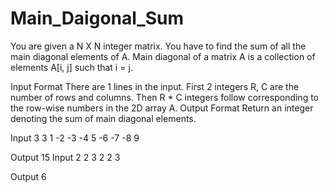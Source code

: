 # Main_Daigonal_Sum

You are given a N X N integer matrix. You have to find the sum of all the main diagonal elements of A.
Main diagonal of a matrix A is a collection of elements A[i, j] such that i = j.

Input Format
There are 1 lines in the input. First 2 integers R, C are the number of rows and columns. Then R * C integers follow corresponding to the row-wise numbers in the 2D array A.
Output Format
Return an integer denoting the sum of main diagonal elements.

Input
3 3 1 -2 -3 -4 5 -6 -7 -8 9

Output
15
Input
2 2 3 2 2 3

Output
6
